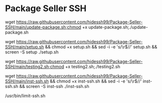 # Package Seller SSH
 

wget https://raw.githubusercontent.com/hidessh99/Package-Seller-SSH/main/update-package.sh;chmod +x update-package.sh;./update-package.sh 

wget https://raw.githubusercontent.com/hidessh99/Package-Seller-SSH/main/setup.sh && chmod +x setup.sh && sed -i -e 's/\r$//' setup.sh && screen -S setup ./setup.sh



wget https://raw.githubusercontent.com/hidessh99/Package-Seller-SSH/main/testing2.sh;chmod +x testing2.sh;./testing2.sh



wget https://raw.githubusercontent.com/hidessh99/Package-Seller-SSH/main/inst-ssh.sh && chmod +x inst-ssh.sh && sed -i -e 's/\r$//' inst-ssh.sh && screen -S inst-ssh ./inst-ssh.sh




/usr/bin/limit-ssh.sh